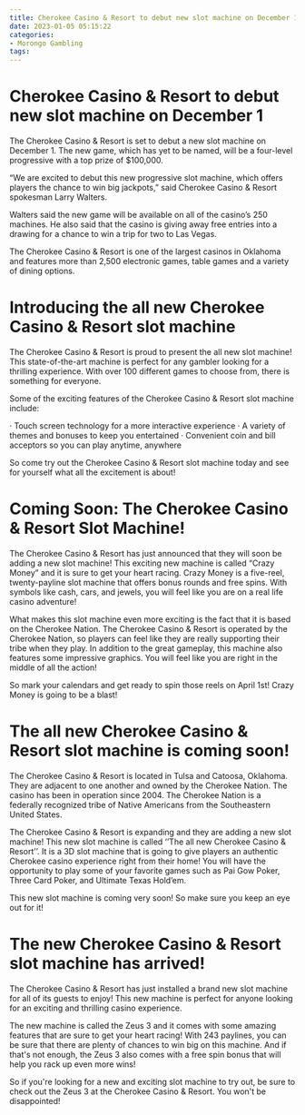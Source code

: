 ```yaml
---
title: Cherokee Casino & Resort to debut new slot machine on December 1 
date: 2023-01-05 05:15:22
categories:
- Morongo Gambling
tags:
---
```



# Cherokee Casino & Resort to debut new slot machine on December 1 

The Cherokee Casino & Resort is set to debut a new slot machine on December 1. The new game, which has yet to be named, will be a four-level progressive with a top prize of $100,000.

“We are excited to debut this new progressive slot machine, which offers players the chance to win big jackpots,” said Cherokee Casino & Resort spokesman Larry Walters.

Walters said the new game will be available on all of the casino’s 250 machines. He also said that the casino is giving away free entries into a drawing for a chance to win a trip for two to Las Vegas.

The Cherokee Casino & Resort is one of the largest casinos in Oklahoma and features more than 2,500 electronic games, table games and a variety of dining options.

# Introducing the all new Cherokee Casino & Resort slot machine 

The Cherokee Casino & Resort is proud to present the all new slot machine! This state-of-the-art machine is perfect for any gambler looking for a thrilling experience. With over 100 different games to choose from, there is something for everyone.

Some of the exciting features of the Cherokee Casino & Resort slot machine include:

· Touch screen technology for a more interactive experience
· A variety of themes and bonuses to keep you entertained
· Convenient coin and bill acceptors so you can play anytime, anywhere

So come try out the Cherokee Casino & Resort slot machine today and see for yourself what all the excitement is about!

# Coming Soon: The Cherokee Casino & Resort Slot Machine! 

The Cherokee Casino & Resort has just announced that they will soon be adding a new slot machine! This exciting new machine is called “Crazy Money” and it is sure to get your heart racing. Crazy Money is a five-reel, twenty-payline slot machine that offers bonus rounds and free spins. With symbols like cash, cars, and jewels, you will feel like you are on a real life casino adventure!

What makes this slot machine even more exciting is the fact that it is based on the Cherokee Nation. The Cherokee Casino & Resort is operated by the Cherokee Nation, so players can feel like they are really supporting their tribe when they play. In addition to the great gameplay, this machine also features some impressive graphics. You will feel like you are right in the middle of all the action!

So mark your calendars and get ready to spin those reels on April 1st! Crazy Money is going to be a blast!

# The all new Cherokee Casino & Resort slot machine is coming soon! 

The Cherokee Casino & Resort is located in Tulsa and Catoosa, Oklahoma. They are adjacent to one another and owned by the Cherokee Nation. The casino has been in operation since 2004. The Cherokee Nation is a federally recognized tribe of Native Americans from the Southeastern United States.

The Cherokee Casino & Resort is expanding and they are adding a new slot machine! This new slot machine is called ‘’The all new Cherokee Casino & Resort’’. It is a 3D slot machine that is going to give players an authentic Cherokee casino experience right from their home! You will have the opportunity to play some of your favorite games such as Pai Gow Poker, Three Card Poker, and Ultimate Texas Hold’em.

This new slot machine is coming very soon! So make sure you keep an eye out for it!

# The new Cherokee Casino & Resort slot machine has arrived!

The Cherokee Casino & Resort has just installed a brand new slot machine for all of its guests to enjoy! This new machine is perfect for anyone looking for an exciting and thrilling casino experience.

The new machine is called the Zeus 3 and it comes with some amazing features that are sure to get your heart racing! With 243 paylines, you can be sure that there are plenty of chances to win big on this machine. And if that's not enough, the Zeus 3 also comes with a free spin bonus that will help you rack up even more wins!

So if you're looking for a new and exciting slot machine to try out, be sure to check out the Zeus 3 at the Cherokee Casino & Resort. You won't be disappointed!